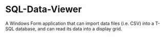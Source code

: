 # SQL-Data-Viewer
A Windows Form application that can import data files (i.e. CSV) into a T-SQL database, and can read its data into a display grid.
